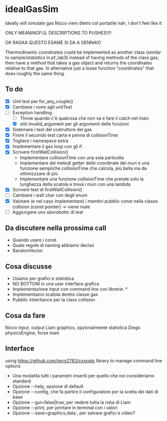 # idealGasSim

Ideally will simulate gas
Nicco vieni dietro col portatile
nah, I don't feel like it

ONLY MEANINGFUL DESCRIPTIONS TO PUSHES!!!!

OK RAGAA QUESTO ESAME SI DA A GENNAIO

Thermodinamic coordinates could be implemented as another class (similar to sample/statistics in pf_lab3) instead of having methods of the class gas, then have a method that takes a  gas object and returns the coordinates relative to that gas.
In alternative just a loose function "coordinates" that does roughly the same thing.

## To do

- [x] Unit test per for_any_couple()
- [x] Cambiare i nomi agli unitTest
- [ ] Exception handling
    - [ ] Throw quando c'è qualcosa che non va e fare il catch nel main
    - [x] std::invalid_argument per gli argomenti delle funzioni
- [x] Sistemare i test del costruttore del gas
- [x] Finire il secondo test carta e penna di collisionTime
- [x] Togliere i namespace extra
- [x] Implementare il gas loop con gli if
- [x] Scrivere firstWallCollision()
    * Implementare collisionTime con una sola particella
    * Implementare dei metodi getter delle coordinate dei muri e una funzione sempliche collisionTime che calcola, più bella ma da ottimizzzare di più
    * Implementare una funzione collisionTime che prende solo la lunghezza della scatola e trova i muri con una lambda
- [x] Scrivere test di firstWallCollision()
- [ ] Cambiare i wall char con degli enum
- [x] Valutare (e nel caso implementare) i membri pubblic const nella classe collision (const pointer) -> viene male
- [ ] Aggiungere uno sborobotto di test

## Da discutere nella prossima call

* Quando usare i const
* Quale regole di naming abbiamo deciso
* RandomVector


## Cosa discusse

* Usiamo per grafici e statistica
* NO BOTTONI in una user interface grafica
* Implementazione input con command line con librerie:
    * 
* Implementiamo scatola dentro classe gas
* Pubblic inheritance per la class collision


## Cosa da fare

Nicco input, output
Liam graphics, opzionalmente statistica
Diego physicsEngine, forse main

## Interface

using https://github.com/jarro2783/cxxopts library to manage command line options
* Una modalità tutti i parametri inseriti per quello che noi consideriamo standard
* Opzione --help, opzione di default
* Opzione --config, che fa partire il configuratore per la scelta dei dati di base
* Opzione --gui=false|true, per vedere tutta la roba di Liam
* Opzione --print, per printare in terminal con i valori
* Opzione --save=graphics,data , per salvare grafici e video?
